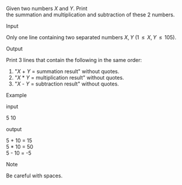 Given two numbers _X_ and _Y_. Print the summation and multiplication and subtraction of these 2 numbers.

Input

Only one line containing two separated numbers _X_, _Y_ (1  ≤  _X_, _Y_  ≤  105).

Output

Print 3 lines that contain the following in the same order:

1. "_X_ + _Y_ = summation result" without quotes.
2. "_X_ * _Y_ = multiplication result" without quotes.
3. "_X_ - _Y_ = subtraction result" without quotes.

Example

input

5 10  

output

5 + 10 = 15  
5 * 10 = 50  
5 - 10 = -5  

Note

Be careful with spaces.